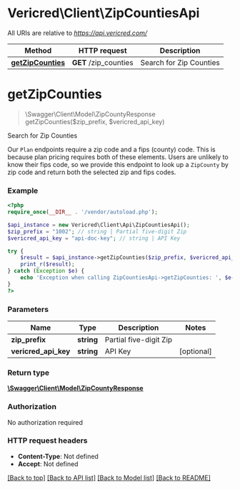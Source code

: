 # Vericred\Client\ZipCountiesApi

All URIs are relative to *https://api.vericred.com/*

Method | HTTP request | Description
------------- | ------------- | -------------
[**getZipCounties**](ZipCountiesApi.md#getZipCounties) | **GET** /zip_counties | Search for Zip Counties


# **getZipCounties**
> \Swagger\Client\Model\ZipCountyResponse getZipCounties($zip_prefix, $vericred_api_key)

Search for Zip Counties

Our `Plan` endpoints require a zip code and a fips (county) code.  This is because plan pricing requires both of these elements.  Users are unlikely to know their fips code, so we provide this endpoint to look up a `ZipCounty` by zip code and return both the selected zip and fips codes.

### Example 
```php
<?php
require_once(__DIR__ . '/vendor/autoload.php');

$api_instance = new Vericred\Client\Api\ZipCountiesApi();
$zip_prefix = "1002"; // string | Partial five-digit Zip
$vericred_api_key = "api-doc-key"; // string | API Key

try { 
    $result = $api_instance->getZipCounties($zip_prefix, $vericred_api_key);
    print_r($result);
} catch (Exception $e) {
    echo 'Exception when calling ZipCountiesApi->getZipCounties: ', $e->getMessage(), "\n";
}
?>
```

### Parameters

Name | Type | Description  | Notes
------------- | ------------- | ------------- | -------------
 **zip_prefix** | **string**| Partial five-digit Zip | 
 **vericred_api_key** | **string**| API Key | [optional] 

### Return type

[**\Swagger\Client\Model\ZipCountyResponse**](ZipCountyResponse.md)

### Authorization

No authorization required

### HTTP request headers

 - **Content-Type**: Not defined
 - **Accept**: Not defined

[[Back to top]](#) [[Back to API list]](../README.md#documentation-for-api-endpoints) [[Back to Model list]](../README.md#documentation-for-models) [[Back to README]](../README.md)

